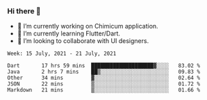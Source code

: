 ### Hi there 👋

<!--
**devcat37/devcat37** is a ✨ _special_ ✨ repository because its `README.md` (this file) appears on your GitHub profile.-->


- 🔭 I’m currently working on Chimicum application.
- 🌱 I’m currently learning Flutter/Dart.
- 👯 I’m looking to collaborate with UI designers.
<!-- - 🤔 I’m looking for help with ... -->

<!--START_SECTION:waka-->
```text
Week: 15 July, 2021 - 21 July, 2021

Dart       17 hrs 59 mins  ████████████████████▓░░░░   83.02 % 
Java       2 hrs 7 mins    ██▒░░░░░░░░░░░░░░░░░░░░░░   09.83 % 
Other      34 mins         ▓░░░░░░░░░░░░░░░░░░░░░░░░   02.64 % 
JSON       22 mins         ▒░░░░░░░░░░░░░░░░░░░░░░░░   01.72 % 
Markdown   21 mins         ▒░░░░░░░░░░░░░░░░░░░░░░░░   01.66 % 
```
<!--END_SECTION:waka-->
